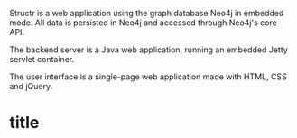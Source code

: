 Structr is a web application using the graph database Neo4j in embedded mode. All data is persisted in Neo4j and accessed through Neo4j's core API.

The backend server is a Java web application, running an embedded Jetty servlet container.

The user interface is a single-page web application made with HTML, CSS and jQuery.

# title
